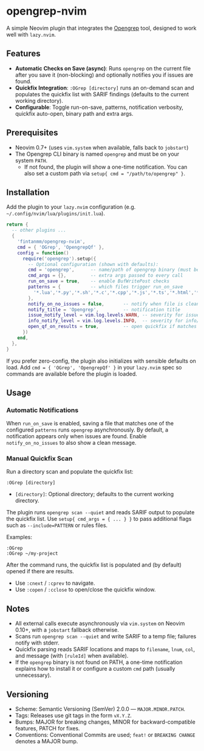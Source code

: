 # opengrep-nvim

A simple Neovim plugin that integrates the [Opengrep](https://www.opengrep.dev/) tool, designed to work well with `lazy.nvim`.

## Features

- **Automatic Checks on Save (async)**: Runs `opengrep` on the current file after you save it (non-blocking) and optionally notifies you if issues are found.
- **Quickfix Integration**: `:OGrep [directory]` runs an on-demand scan and populates the quickfix list with SARIF findings (defaults to the current working directory).
- **Configurable**: Toggle run-on-save, patterns, notification verbosity, quickfix auto-open, binary path and extra args.

## Prerequisites

- Neovim 0.7+ (uses `vim.system` when available, falls back to `jobstart`)
- The Opengrep CLI binary is named `opengrep` and must be on your system `PATH`.
  - If not found, the plugin will show a one-time notification. You can also set a custom path via `setup{ cmd = "/path/to/opengrep" }`.

## Installation

Add the plugin to your `lazy.nvim` configuration (e.g. `~/.config/nvim/lua/plugins/init.lua`).

```lua
return {
  -- other plugins ...
  {
    'fintanmm/opengrep-nvim',
    cmd = { 'OGrep', 'OpengrepQf' },
    config = function()
      require('opengrep').setup({
        -- Optional configuration (shown with defaults):
        cmd = 'opengrep',      -- name/path of opengrep binary (must be 'opengrep' on PATH by default)
        cmd_args = {},         -- extra args passed to every call
        run_on_save = true,    -- enable BufWritePost checks
        patterns = {           -- which files trigger run_on_save
          '*.lua','*.py','*.sh','*.c','*.cpp','*.js','*.ts','*.html','*.css','*.h','*.hpp','*.c++','*.java'
        },
        notify_on_no_issues = false,       -- notify when file is clean
        notify_title = 'Opengrep',         -- notification title
        issue_notify_level = vim.log.levels.WARN, -- severity for issue notifications
        info_notify_level = vim.log.levels.INFO,  -- severity for info/clean messages
        open_qf_on_results = true,         -- open quickfix if matches found
      })
    end,
  },
}
```

If you prefer zero-config, the plugin also initializes with sensible defaults on load. Add `cmd = { 'OGrep', 'OpengrepQf' }` in your `lazy.nvim` spec so commands are available before the plugin is loaded.

## Usage

### Automatic Notifications

When `run_on_save` is enabled, saving a file that matches one of the configured `patterns` runs `opengrep` asynchronously. By default, a notification appears only when issues are found. Enable `notify_on_no_issues` to also show a clean message.

### Manual Quickfix Scan

Run a directory scan and populate the quickfix list:

```
:OGrep [directory]
```

- `[directory]`: Optional directory; defaults to the current working directory.

The plugin runs `opengrep scan --quiet` and reads SARIF output to populate the quickfix list. Use `setup{ cmd_args = { ... } }` to pass additional flags such as `--include=PATTERN` or rules files.

Examples:

```
:OGrep
:OGrep ~/my-project
```

After the command runs, the quickfix list is populated and (by default) opened if there are results.

- Use `:cnext` / `:cprev` to navigate.
- Use `:copen` / `:cclose` to open/close the quickfix window.

## Notes

- All external calls execute asynchronously via `vim.system` on Neovim 0.10+, with a `jobstart` fallback otherwise.
- Scans run `opengrep scan --quiet` and write SARIF to a temp file; failures notify with stderr.
- Quickfix parsing reads SARIF locations and maps to `filename`, `lnum`, `col`, and message (with `[ruleId]` when available).
- If the `opengrep` binary is not found on PATH, a one-time notification explains how to install it or configure a custom `cmd` path (usually unnecessary).

## Versioning

- Scheme: Semantic Versioning (SemVer) 2.0.0 — `MAJOR.MINOR.PATCH`.
- Tags: Releases use git tags in the form `vX.Y.Z`.
- Bumps: MAJOR for breaking changes, MINOR for backward-compatible features, PATCH for fixes.
- Conventions: Conventional Commits are used; `feat!` or `BREAKING CHANGE` denotes a MAJOR bump.

